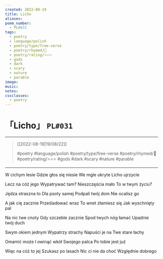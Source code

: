 ```yaml
---
created: 2022-08-19
title: Licho
aliases:
poem_number:
  - PL#031
tags:
  - poetry
  - language/polish
  - poetry/type/free-verse
  - poetry/rhymed/🔴
  - poetry/rating/⭐⭐⭐
  - gods
  - dark
  - scary
  - nature
  - parable
image:
music:
notes:
cssclasses:
  - poetry
---
```

# 「Licho」 `PL#031`

---

> [[2022-08-19|19/08/22]]
> 
> #poetry 
> #language/polish 
> #poetry/type/free-verse 
> #poetry/rhymed/🔴 
> #poetry/rating/⭐⭐⭐ 
> #gods #dark #scary #nature #parable 

---

W cichym lesie
Gdzie głos się niesie
We mgle ukryte
Licho ujrzycie

Lecz na cóż jego
Wypatrywać tam?
Nieszczęścia mało
To w twym życiu?

Jędza straszna to
Dla psoty samej
Podpali twój dom
Nie ocalisz go

A jak cię zacznie
Prześladować wraz
To wnet złamiesz się
Jak wyschnięty pal

Na nic twe cnoty
Gdy szczeble zacznie
Spod twych nóg łamać
Upadnie twój duch 

Swym okiem jednym
Wypatrzy strachy
Napuści je na
Twe stare łachy

Omamić może
I owinąć wkół
Swojego palca
Po tobie jest już

Więc na cóż to jej
Szukasz po lasach
Nic ci nie da choć
Względnie dobrego